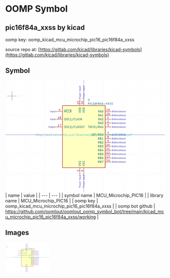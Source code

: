 # OOMP Symbol  
## pic16f84a_xxss  by kicad  
  
oomp key: oomp_kicad_mcu_microchip_pic16_pic16f84a_xxss  
  
source repo at: [https://gitlab.com/kicad/libraries/kicad-symbols](https://gitlab.com/kicad/libraries/kicad-symbols)  
## Symbol  
  
[![working.png](working_600.png)](working.png)  
| name | value | 
| --- | --- | 
| symbol name | MCU_Microchip_PIC16 | 
| library name | MCU_Microchip_PIC16 | 
| oomp key | oomp_kicad_mcu_microchip_pic16_pic16f84a_xxss | 
| oomp bot github | https://github.com/oomlout/oomlout_oomp_symbol_bot/tree/main/kicad_mcu_microchip_pic16_pic16f84a_xxss/working | 
## Images  
  
[![working.png](working_140.png)](working.png)  

